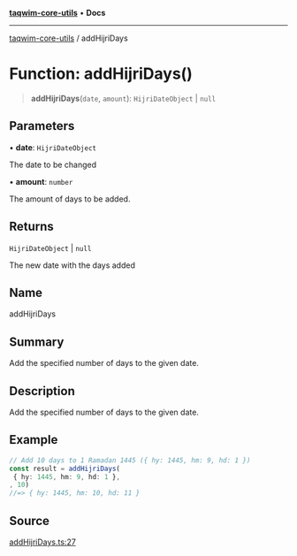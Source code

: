 [**taqwim-core-utils**](../README.md) • **Docs**

***

[taqwim-core-utils](../globals.md) / addHijriDays

# Function: addHijriDays()

> **addHijriDays**(`date`, `amount`): `HijriDateObject` \| `null`

## Parameters

• **date**: `HijriDateObject`

The date to be changed

• **amount**: `number`

The amount of days to be added.

## Returns

`HijriDateObject` \| `null`

The new date with the days added

## Name

addHijriDays

## Summary

Add the specified number of days to the given date.

## Description

Add the specified number of days to the given date.

## Example

```ts
// Add 10 days to 1 Ramadan 1445 ({ hy: 1445, hm: 9, hd: 1 })
const result = addHijriDays(
 { hy: 1445, hm: 9, hd: 1 },
, 10)
//=> { hy: 1445, hm: 10, hd: 11 }
```

## Source

[addHijriDays.ts:27](https://github.com/boussadjra/taqwim/blob/a16e0483140d22a326ae33586f5bfb208d318d3e/packages/core-utils/src/lib/addHijriDays.ts#L27)
